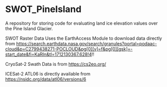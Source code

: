 # SWOT_PineIsland
A repository for storing code for evaluating land ice elevation values over the Pine Island Glacier.

SWOT Raster Data Uses the EarthAccess Module to download data directly from https://search.earthdata.nasa.gov/search/granules?portal=podaac-cloud&p=C2799438271-POCLOUD&pg[0][v]=f&pg[0][gsk]=-start_date&fi=KaRIn&tl=1712130367.628!4!!

CryoSat-2 Swath Data is from https://cs2eo.org/

ICESat-2 ATL06 is directly available from https://nsidc.org/data/atl06/versions/6

